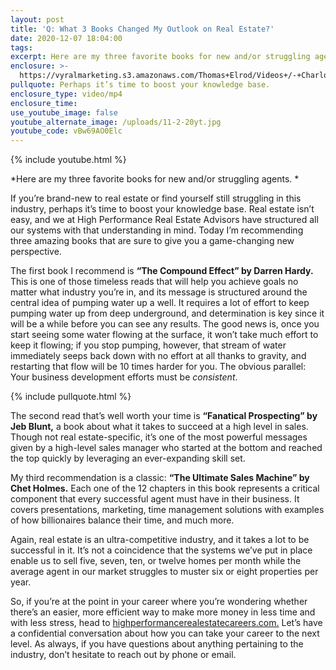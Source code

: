 ```yaml
---
layout: post
title: 'Q: What 3 Books Changed My Outlook on Real Estate?'
date: 2020-12-07 18:04:00
tags:
excerpt: Here are my three favorite books for new and/or struggling agents.
enclosure: >-
  https://vyralmarketing.s3.amazonaws.com/Thomas+Elrod/Videos+/-+Charlotte+Real+Estate+Agent.mp4
pullquote: Perhaps it’s time to boost your knowledge base.
enclosure_type: video/mp4
enclosure_time:
use_youtube_image: false
youtube_alternate_image: /uploads/11-2-20yt.jpg
youtube_code: vBw69AO0Elc
---
```


{% include youtube.html %}

\*Here are my three favorite books for new and/or struggling agents. \*

If you’re brand-new to real estate or find yourself still struggling in this industry, perhaps it’s time to boost your knowledge base. Real estate isn’t easy, and we at High Performance Real Estate Advisors have structured all our systems with that understanding in mind. Today I’m recommending three amazing books that are sure to give you a game-changing new perspective.&nbsp;

The first book I recommend is **“The Compound Effect” by Darren Hardy.** This is one of those timeless reads that will help you achieve goals no matter what industry you’re in, and its message is structured around the central idea of pumping water up a well. It requires a lot of effort to keep pumping water up from deep underground, and determination is key since it will be a while before you can see any results. The good news is, once you start seeing some water flowing at the surface, it won’t take much effort to keep it flowing; if you stop pumping, however, that stream of water immediately seeps back down with no effort at all thanks to gravity, and restarting that flow will be 10 times harder for you. The obvious parallel: Your business development efforts must be *consistent*.&nbsp;

{% include pullquote.html %}

The second read that’s well worth your time is **“Fanatical Prospecting” by Jeb Blunt,** a book about what it takes to succeed at a high level in sales. Though not real estate-specific, it’s one of the most powerful messages given by a high-level sales manager who started at the bottom and reached the top quickly by leveraging an ever-expanding skill set.&nbsp;&nbsp;

My third recommendation is a classic: **“The Ultimate Sales Machine” by Chet Holmes.** Each one of the 12 chapters in this book represents a critical component that every successful agent must have in their business. It covers presentations, marketing, time management solutions with examples of how billionaires balance their time, and much more.&nbsp;

Again, real estate is an ultra-competitive industry, and it takes a lot to be successful in it. It’s not a coincidence that the systems we’ve put in place enable us to sell five, seven, ten, or twelve homes per month while the average agent in our market struggles to muster six or eight properties per year.&nbsp;

So, if you’re at the point in your career where you’re wondering whether there’s an easier, more efficient way to make more money in less time and with less stress, head to [highperformancerealestatecareers.com.](https://highperformancerealestate.com/careers/) Let’s have a confidential conversation about how you can take your career to the next level. As always, if you have questions about anything pertaining to the industry, don’t hesitate to reach out by phone or email. &nbsp;